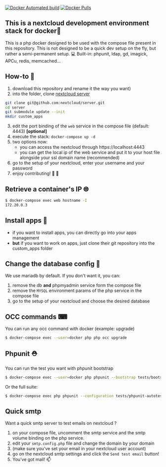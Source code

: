 [![Docker Automated build](https://img.shields.io/docker/automated/skjnldsv/nextcloud-dev.svg?style=flat-square)](https://hub.docker.com/r/skjnldsv/nextcloud-dev/) [![Docker Pulls](https://img.shields.io/docker/pulls/skjnldsv/nextcloud-dev.svg?style=flat-square)](https://hub.docker.com/r/skjnldsv/nextcloud-dev/)


## This is a nextcloud development environment stack for docker🚀

This is a php docker designed to be used with the compose file present in this repository.
This is not designed to be a quick dev setup on the fly, but rather a semi-permanent setup. 💻
Built-in: phpunit, ldap, gd, imagick, APCu, redis, memcached...

## How-to 🤔

1. download this repository and rename it the way you want)
2. into the folder, clone [nextcloud server](https://github.com/nextcloud/server)
```sh
git clone git@github.com:nextcloud/server.git
cd server
git submodule update --init
mkdir custom_apps
```
3. edit the port binding of the `web` service in the compose file (default: 4443) **[optional]**
4. execute the stack: `docker-compose up -d`
5. two options now:
	- you can access the nextcloud through https://localhost:4443
	- you can get the local ip of the web service and put it to your host file 
	  alongside your ssl domain name (recommended)
6. go to the setup of your nextcloud, enter your username and your password
7. enjoy contributing! 🥂 🎉 

## Retrieve a container's IP 🌐
```sh
$ docker-compose exec web hostname -I
172.20.0.3
```

## Install apps 👾
- if you want to install apps, you can directly go into your apps management
- **but** if you want to work on apps, just clone their git repository into the custom_apps folder

## Change the database config 🙌
We use mariadb by default. If you don't want it, you can:
1. remove the db **and** phpmyadmin service form the compose file
2. remove the `MYSQL` environment params of the php service in the compose file
3. go to the setup of your nextcloud and choose the desired database

## OCC commands ⌨
You can run any occ command with docker (example: upgrade)
```sh
$ docker-compose exec --user=docker php php occ upgrade
```

## Phpunit ⛑
You can run the test you want with phpunit bootstrap
```sh
$ docker-compose exec --user=docker php phpunit --bootstrap tests/bootstrap.php tests/Core/Controller/ClientFlowLoginControllerTest.php
```
Or the full suite:
```sh
$ docker-compose exec php phpunit --configuration tests/phpunit-autotest.xml
```

## Quick smtp 
Want a quick smtp server to test emails on nextcloud ? 
1. on your compose file, uncomment the smtp service and the smtp volume binding on the php service.
2. edit your `smtp.config.php` file and change the domain by your domain
3. (make sure you've set your email in your nextcloud user account)
4. go on the nextcloud smtp settings and click the `Send test email` button!
5. You've got mail! 📫
